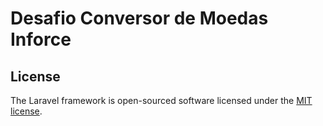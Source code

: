 # Desafio Conversor de Moedas Inforce



## License

The Laravel framework is open-sourced software licensed under the [MIT license](https://opensource.org/licenses/MIT).